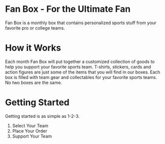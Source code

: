 # Fan Box - For the Ultimate Fan

Fan Box is a monthly box that contains personalized sports stuff from your favorite pro or college teams.

# How it Works
Each month Fan Box will put together a customized collection of goods to help you support your favorite sports team. T-shirts, stickers, cards and action figures are just some of the items that you will find in our boxes. Each box is filled with team gear and collectables for your favorite sports teams. No two boxes are the same.

# Getting Started
Getting started is as simple as 1-2-3.

1. Select Your Team
2. Place Your Order
3. Support Your Team
